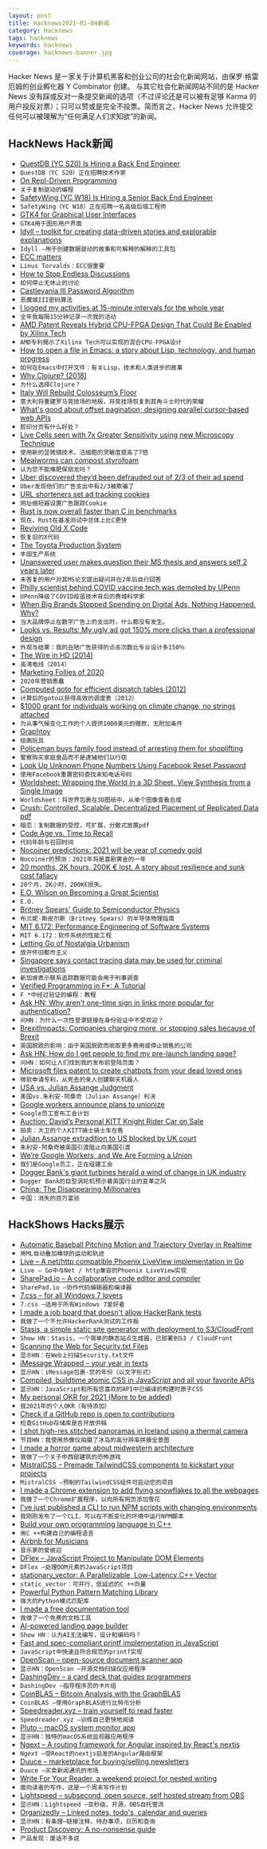 ```yaml
---
layout: post
title: Hacknews2021-01-04新闻
category: Hacknews
tags: hacknews
keywords: hacknews
coverage: hacknews-banner.jpg
---
```


Hacker News 是一家关于计算机黑客和创业公司的社会化新闻网站，由保罗·格雷厄姆的创业孵化器 Y Combinator 创建。
与其它社会化新闻网站不同的是 Hacker News 没有踩或反对一条提交新闻的选项（不过评论还是可以被有足够 Karma 的用户投反对票）；只可以赞或是完全不投票。简而言之，Hacker News 允许提交任何可以被理解为“任何满足人们求知欲”的新闻。

## HackNews Hack新闻


- [QuestDB (YC S20) Is Hiring a Back End Engineer](https://questdb.io/careers/)
- `QuestDB（YC S20）正在招聘技术作家`
- [On Repl-Driven Programming](http://mikelevins.github.io/posts/2020-12-18-repl-driven/)
- `关于复制驱动的编程`
- [SafetyWing (YC W18) Is Hiring a Senior Back End Engineer](https://remoteok.io/remote-jobs/100967-remote-senior-backend-engineer-safetywing)
- `SafetyWing（YC W18）正在招聘一名高级后端工程师`
- [GTK4 for Graphical User Interfaces](http://ssalewski.de/gtkprogramming.html)
- `GTK4用于图形用户界面`
- [Idyll – toolkit for creating data-driven stories and explorable explanations](https://idyll-lang.org/)
- `Idyll –用于创建数据驱动的故事和可解释的解释的工具包`
- [ECC matters](https://www.realworldtech.com/forum/?threadid=198497&curpostid=198647)
- `Linus Torvalds：ECC很重要`
- [How to Stop Endless Discussions](https://candost.blog/how-to-stop-endless-discussions/)
- `如何停止无休止的讨论`
- [Castlevania III Password Algorithm](https://meatfighter.com/castlevania3-password/)
- `恶魔城III密码算法`
- [I logged my activities at 15-minute intervals for the whole year](https://samplesize.one/blog/posts/my_year_in_data/)
- `全年我每隔15分钟记录一次我的活动`
- [AMD Patent Reveals Hybrid CPU-FPGA Design That Could Be Enabled by Xilinx Tech](https://hothardware.com/news/amd-patent-hybrid-cpu-fpga-design-xilinx)
- `AMD专利揭示了Xilinx Tech可以实现的混合CPU-FPGA设计`
- [How to open a file in Emacs: a story about Lisp, technology, and human progress](https://www.murilopereira.com/how-to-open-a-file-in-emacs/)
- `如何在Emacs中打开文件：有关Lisp，技术和人类进步的故事`
- [Why Clojure? (2018)](https://briansunter.com/blog/why-clojure/)
- `为什么选择Clojure？ `
- [Italy Will Rebuild Colosseum’s Floor](https://www.smithsonianmag.com/smart-news/italy-plans-install-floors-colosseum-1-180976635/)
- `意大利将重建罗马竞技场的地板，将竞技场恢复到其角斗士时代的荣耀`
- [What's good about offset pagination; designing parallel cursor-based web APIs](https://brandur.org/fragments/offset-pagination)
- `胶印分页有什么好处？`
- [Live Cells seen with 7x Greater Sensitivity using new Microscopy Technique](https://www.u-tokyo.ac.jp/focus/en/press/z0508_00156.html)
- `使用新的显微镜技术，活细胞的灵敏度提高了7倍`
- [Mealworms can compost styrofoam](https://livingearthsystems.com/mealworms-compost-styrofoam/)
- `认为您不能堆肥保丽龙吗？`
- [Uber discovered they’d been defrauded out of 2/3 of their ad spend](https://twitter.com/nandoodles/status/1345774768746852353)
- `Uber发现他们的广告支出中有2/3被欺骗了`
- [URL shorteners set ad tracking cookies](https://ylukem.com/blog/url-shorteners-set-ad-tracking-cookies)
- `网址缩短器设置广告跟踪Cookie`
- [Rust is now overall faster than C in benchmarks](https://benchmarksgame-team.pages.debian.net/benchmarksgame/which-programs-are-fastest.html)
- `现在，Rust在基准测试中总体上比C更快`
- [Reviving Old X Code](https://keithp.com/blogs/kgames/)
- `恢复旧的X代码`
- [The Toyota Production System](https://blog.toyota.co.uk/toyota-production-system-glossary)
- `丰田生产系统`
- [Unanswered user makes question their MS thesis and answers self 2 years later](https://stackoverflow.com/questions/47444189/immediate-mode-gui-performance)
- `未答复的用户对其MS论文提出疑问并在2年后自行回答`
- [Philly scientist behind COVID vaccine tech was demoted by UPenn](https://billypenn.com/2020/12/29/university-pennsylvania-covid-vaccine-mrna-kariko-demoted-biontech-pfizer/)
- `UPenn降级了COVID疫苗技术背后的费城科学家`
- [When Big Brands Stopped Spending on Digital Ads, Nothing Happened. Why?](https://www.forbes.com/sites/augustinefou/2021/01/02/when-big-brands-stopped-spending-on-digital-ads-nothing-happened-why/)
- `当大品牌停止在数字广告上的支出时，什么都没有发生。`
- [Looks vs. Results: My ugly ad got 150% more clicks than a professional design](https://www.gkogan.co/blog/looks-vs-results/?r=2)
- `外观与结果：我的丑陋广告获得的点击次数比专业设计多150％`
- [The Wire in HD (2014)](http://davidsimon.com/the-wire-hd-with-videos/)
- `高清电线（2014）`
- [Marketing Follies of 2020](http://createsend.com/t/d-7426D8509B0D40372540EF23F30FEDED)
- `2020年营销愚蠢`
- [Computed goto for efficient dispatch tables (2012)](https://eli.thegreenplace.net/2012/07/12/computed-goto-for-efficient-dispatch-tables)
- `计算后的goto以获得高效的调度表（2012）`
- [$1000 grant for individuals working on climate change, no strings attached](https://www.climategrants.earth/)
- `为从事气候变化工作的个人提供1000美元的赠款，无附加条件`
- [Graphtoy](https://graphtoy.com/?f1(x,t)=sqrt(64-x*x)&v1=true&f2(x,t)=-f1(x,t)&v2=true&f3(x,t)=7/2-sqrt(9-(abs(x)-3.5)*(abs(x)-3.5))&v3=true&f4(x,t)=7/2+sqrt(9-(abs(x)-3.5)*(abs(x)-3.5))/2&v4=true&f5(x,t)=3+sqrt(1-(abs(x+sin(4*t)/2)-3)*(abs(x+sin(4*t)/2)-3))*2/3&v5=true&f6(x,t)=-3-sqrt(25-x*x)*(1/4+pow(0.5+0.5*sin(2*PI*t),6)/10)&v6=true)
- `绘画玩具`
- [Policeman buys family food instead of arresting them for shoplifting](https://www.bbc.com/news/world-us-canada-55522825)
- `警察购买家庭食品而不是逮捕他们以行窃`
- [Look Up Unknown Phone Numbers Using Facebook Reset Password](https://bytexd.com/look-up-unknown-phone-numbers/)
- `使用Facebook重置密码查找未知电话号码`
- [Worldsheet: Wrapping the World in a 3D Sheet, View Synthesis from a Single Image](https://worldsheet.github.io/)
- `Worldsheet：将世界包裹在3D图纸中，从单个图像查看合成`
- [Crush: Controlled, Scalable, Decentralized Placement of Replicated Data pdf](https://ceph.com/wp-content/uploads/2016/08/weil-crush-sc06.pdf)
- `暗恋：复制数据的受控，可扩展，分散式放置pdf`
- [Code Age vs. Time to Recall](https://notoriousbfg.com/code-age-vs-time-to-recall)
- `代码年龄与召回时间`
- [Nocoiner predictions: 2021 will be year of comedy gold](https://amycastor.com/2021/01/02/2021-the-year-of-comedy-gold-and-other-bitcoin-skeptic-predictions/)
- `Nocoiner的预测：2021年将是喜剧黄金的一年`
- [20 months, 2K hours, 200K € lost. A story about resilience and sunk cost fallacy](https://dsebastien.medium.com/20-months-in-2k-hours-spent-and-200k-lost-a-story-about-resilience-and-the-sunk-cost-fallacy-69fd4f61ef59)
- `20个月，2K小时，200K€损失。`
- [E.O. Wilson on Becoming a Great Scientist](https://fs.blog/2015/12/e-o-wilson-how-science-works/)
- `E.O.`
- [Britney Spears' Guide to Semiconductor Physics](http://britneyspears.ac/lasers.htm)
- `布兰妮·斯皮尔斯（Britney Spears）的半导体物理指南`
- [MIT 6.172: Performance Engineering of Software Systems](https://ocw.mit.edu/courses/electrical-engineering-and-computer-science/6-172-performance-engineering-of-software-systems-fall-2018/)
- `MIT 6.172：软件系统的性能工程`
- [Letting Go of Nostalgia Urbanism](https://www.granolashotgun.com/granolashotguncom/2mvygaw3y67fx5bqrvno2lp452zifc)
- `放开怀旧都市主义`
- [Singapore says contact tracing data may be used for criminal investigations](https://www.channelnewsasia.com/news/singapore/singapore-police-force-can-obtain-tracetogether-data-covid-19-13889914)
- `新加坡表示联系追踪数据可能会用于刑事调查`
- [Verified Programming in F*: A Tutorial](http://fstar-lang.org/tutorial/)
- `F *中经过验证的编程：教程`
- [Ask HN: Why aren't one-time sign in links more popular for authentication?](item?id=25628729)
- `问HN：为什么一次性登录链接在身份验证中不受欢迎？`
- [BrexitImpacts: Companies charging more, or stopping sales because of Brexit](https://twitter.com/uk_domain_names/status/1345765584349356033)
- `英国脱欧的影响：由于英国脱欧而收取更多费用或停止销售的公司`
- [Ask HN: How do I get people to find my pre-launch landing page?](item?id=25629047)
- `问HN：如何让人们找到我的发布前登陆页面？`
- [Microsoft files patent to create chatbots from your dead loved ones](https://www.inputmag.com/culture/microsoft-files-patent-to-create-chatbots-from-your-dead-loved-ones)
- `微软申请专利，从死去的亲人创建聊天机器人`
- [USA vs. Julian Assange Judgment](https://www.judiciary.uk/judgments/usa-v-julian-assange/)
- `美国vs.朱利安·阿桑奇（Julian Assange）判决`
- [Google workers announce plans to unionize](https://www.theverge.com/2021/1/4/22212347/google-employees-contractors-announce-union-cwa-alphabet)
- `Google员工宣布工会计划`
- [Auction: David’s Personal KITT Knight Rider Car on Sale](https://www.liveauctioneers.com/item/95041485_davids-personal-kitt-knight-rider-car)
- `拍卖：大卫的个人KITT骑士骑士车在售`
- [Julian Assange extradition to US blocked by UK court](https://www.bbc.com/news/uk-55528241)
- `朱利安·阿桑奇被英国引渡阻止向美国引渡`
- [We’re Google Workers, and We Are Forming a Union](https://www.nytimes.com/2021/01/04/opinion/google-union.html)
- `我们是Google员工，正在组建工会`
- [Dogger Bank's giant turbines herald a wind of change in UK industry](https://www.theguardian.com/business/2021/jan/02/dogger-banks-giant-turbines-herald-a-wind-of-change-in-uk-industry)
- `Dogger Bank的巨型涡轮机预示着英国行业的变革之风`
- [China: The Disappearing Millionaires](https://www.arte.tv/en/videos/083456-000-A/china-the-disappearing-millionaires/)
- `中国：消失的百万富翁`


## HackShows Hacks展示

- [ Automatic Baseball Pitching Motion and Trajectory Overlay in Realtime](https://github.com/chonyy/ML-auto-baseball-pitching-overlay)
- `用ML自动叠加棒球的运动和轨迹`
- [ Live – A net/http compatible Phoenix LiveView implementation in Go](https://github.com/jfyne/live)
- `Live – Go中与Net / http兼容的Phoenix LiveView实现`
- [ SharePad.io – A collaborative code editor and compiler](https://www.sharepad.io/)
- `SharePad.io –协作代码编辑器和编译器`
- [ 7.css – for all Windows 7 lovers](https://khang-nd.github.io/7.css)
- `7.css –适用于所有Windows 7爱好者`
- [ I made a job board that doesn't allow HackerRank tests](http://borderline.biz/careers)
- `我做了一个不允许HackerRank测试的工作板`
- [ Stasis, a simple static site generator with deployment to S3/CloudFront](https://github.com/czep/stasis)
- `Show HN：Stasis，一个简单的静态站点生成器，已部署到S3 / CloudFront`
- [ Scanning the Web for Security.txt Files](https://github.com/62726164/a-survey-of-security-dot-txt)
- `显示HN：在Web上扫描Security.txt文件`
- [ iMessage Wrapped – your year in texts](https://michael-danello.github.io/iMessageWrappedRelease/)
- `显示HN：iMessage包裹-您的年份（以文字形式）`
- [ Compiled, buildtime atomic CSS in JavaScript and all your favorite APIs](https://compiledcssinjs.com/)
- `显示HN：JavaScript和所有您喜欢的API中已编译的构建时原子CSS`
- [ My personal OKR for 2021 (More to be added)](https://rohitgupta.site/OKR-2021-bebdabc9fe244142b6befc805d2e02de)
- `我2021年的个人OKR（有待添加）`
- [ Check if a GitHub repo is open to contributions](https://merge-chance.info/)
- `检查GitHub存储库是否开放供稿`
- [ I shot high-res stitched panoramas in Iceland using a thermal camera](https://petapixel.com/2019/07/13/shooting-high-res-thermal-photos-of-iceland-to-show-nature-at-work/?q=5)
- `节目HN：我使用热像仪拍摄了冰岛的高分辨率拼接全景图`
- [ I made a horror game about midwestern architecture](https://www.youtube.com/watch?v=t4yE86prY6g)
- `我做了一个关于中西部建筑的恐怖游戏`
- [ MistralCSS – Premade TailwindCSS components to kickstart your projects](http://mistralcss.com/)
- `MistralCSS –预制的TailwindCSS组件可启动您的项目`
- [ I made a Chrome extension to add flying snowflakes to all the webpages](https://github.com/slaylines/snowflakes-extension)
- `我做了一个Chrome扩展程序，以向所有网页添加雪花`
- [ I've just published a CLI to run NPM scripts with changing environments](https://www.npmjs.com/package/dotenv-run-script)
- `我刚刚发布了一个CLI，可以在不断变化的环境中运行NPM脚本`
- [ Build your own programming language in C++](https://github.com/codr7/alang)
- `用C ++构建自己的编程语言`
- [ Airbnb for Musicians](https://noisycamp.com)
- `音乐家的爱彼迎`
- [ DFlex – JavaScript Project to Manipulate DOM Elements](https://github.com/jalal246/dflex)
- `DFlex –处理DOM元素的JavaScript项目`
- [ stationary_vector: A Parallelizable, Low-Latency C++ Vector](https://github.com/mehrdadn/libvital/blob/master/doc/vital/container/stationary_vector.md)
- `static_vector：可并行，低延迟的C ++向量`
- [ Powerful Python Pattern Matching Library](https://github.com/scravy/awesome-pattern-matching)
- `强大的Python模式匹配库`
- [ I made a free documentation tool](https://sidepage.co)
- `我做了一个免费的文档工具`
- [ AI-powered landing page builder](https://headlime.com/features/landing-page)
- `Show HN：认为AI无法编写，设计和编码吗？`
- [ Fast and spec-compliant printf implementation in JavaScript](https://github.com/gajus/fast-printf)
- `JavaScript中快速且符合规范的printf实现`
- [ OpenScan – open-source document scanner app](https://github.com/Ethereal-Developers-Inc/OpenScan)
- `显示HN：OpenScan –开源文档扫描仪应用程序`
- [ DashingDev – a card deck that guides programmers](https://www.kickstarter.com/projects/motine/dashingdev?ref=dcdhk3)
- `DashingDev –指导程序员的卡片组`
- [ CoinBLAS – Bitcoin Analysis with the GraphBLAS](https://github.com/Graphegon/CoinBLAS)
- `CoinBLAS –使用GraphBLAS进行比特币分析`
- [ Speedreader.xyz – train yourself to read faster](https://speedreader.xyz/)
- `Speedreader.xyz –训练自己更快地阅读`
- [ Pluto – macOS system monitor app](https://apps.apple.com/us/app/pluto-hud/id1544577573?mt=12)
- `显示HN：独特的macOS系统监视器应用程序`
- [ Ngext – A routing framework for Angular inspired by React's nextjs](https://github.com/benwinding/ngext)
- `Ngext –受React的nextjs启发的Angular路由框架`
- [ Duuce – marketplace for buying/selling newsletters](https://duuce.com)
- `Duuce –买卖新闻通讯的市场`
- [ Write For Your Reader, a weekend project for nested writing](https://paaronmitchell.com/w4r/)
- `面向读者的写作，这是一个周末写作计划`
- [ Lightspeed – subsecond, open source, self hosted stream from OBS](https://github.com/GRVYDEV/Project-Lightspeed)
- `显示HN：Lightspeed –亚秒级，开源，OBS自托管流`
- [ Organizedly – Linked notes, todo's, calendar and queries](https://organizedly.io)
- `显示HN：有条理–链接注释，待办事项，日历和查询`
- [ Product Discovery: A no-nonsense guide](https://leanpub.com/productdiscoverybook)
- `产品发现：废话不多说`

